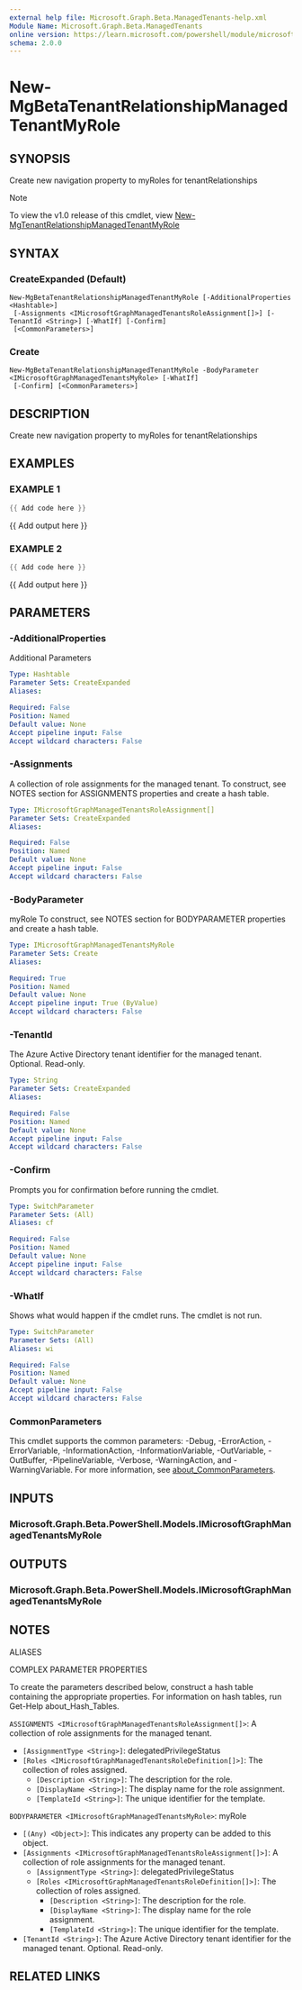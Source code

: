 ```yaml
---
external help file: Microsoft.Graph.Beta.ManagedTenants-help.xml
Module Name: Microsoft.Graph.Beta.ManagedTenants
online version: https://learn.microsoft.com/powershell/module/microsoft.graph.beta.managedtenants/new-mgbetatenantrelationshipmanagedtenantmyrole
schema: 2.0.0
---
```


# New-MgBetaTenantRelationshipManagedTenantMyRole

## SYNOPSIS
Create new navigation property to myRoles for tenantRelationships

> [!NOTE]
> To view the v1.0 release of this cmdlet, view [New-MgTenantRelationshipManagedTenantMyRole](/powershell/module/Microsoft.Graph.ManagedTenants/New-MgTenantRelationshipManagedTenantMyRole?view=graph-powershell-v1.0)

## SYNTAX

### CreateExpanded (Default)
```
New-MgBetaTenantRelationshipManagedTenantMyRole [-AdditionalProperties <Hashtable>]
 [-Assignments <IMicrosoftGraphManagedTenantsRoleAssignment[]>] [-TenantId <String>] [-WhatIf] [-Confirm]
 [<CommonParameters>]
```

### Create
```
New-MgBetaTenantRelationshipManagedTenantMyRole -BodyParameter <IMicrosoftGraphManagedTenantsMyRole> [-WhatIf]
 [-Confirm] [<CommonParameters>]
```

## DESCRIPTION
Create new navigation property to myRoles for tenantRelationships

## EXAMPLES

### EXAMPLE 1
```powershell
{{ Add code here }}
```

{{ Add output here }}

### EXAMPLE 2
```powershell
{{ Add code here }}
```

{{ Add output here }}

## PARAMETERS

### -AdditionalProperties
Additional Parameters

```yaml
Type: Hashtable
Parameter Sets: CreateExpanded
Aliases:

Required: False
Position: Named
Default value: None
Accept pipeline input: False
Accept wildcard characters: False
```

### -Assignments
A collection of role assignments for the managed tenant.
To construct, see NOTES section for ASSIGNMENTS properties and create a hash table.

```yaml
Type: IMicrosoftGraphManagedTenantsRoleAssignment[]
Parameter Sets: CreateExpanded
Aliases:

Required: False
Position: Named
Default value: None
Accept pipeline input: False
Accept wildcard characters: False
```

### -BodyParameter
myRole
To construct, see NOTES section for BODYPARAMETER properties and create a hash table.

```yaml
Type: IMicrosoftGraphManagedTenantsMyRole
Parameter Sets: Create
Aliases:

Required: True
Position: Named
Default value: None
Accept pipeline input: True (ByValue)
Accept wildcard characters: False
```

### -TenantId
The Azure Active Directory tenant identifier for the managed tenant.
Optional.
Read-only.

```yaml
Type: String
Parameter Sets: CreateExpanded
Aliases:

Required: False
Position: Named
Default value: None
Accept pipeline input: False
Accept wildcard characters: False
```

### -Confirm
Prompts you for confirmation before running the cmdlet.

```yaml
Type: SwitchParameter
Parameter Sets: (All)
Aliases: cf

Required: False
Position: Named
Default value: None
Accept pipeline input: False
Accept wildcard characters: False
```

### -WhatIf
Shows what would happen if the cmdlet runs.
The cmdlet is not run.

```yaml
Type: SwitchParameter
Parameter Sets: (All)
Aliases: wi

Required: False
Position: Named
Default value: None
Accept pipeline input: False
Accept wildcard characters: False
```

### CommonParameters
This cmdlet supports the common parameters: -Debug, -ErrorAction, -ErrorVariable, -InformationAction, -InformationVariable, -OutVariable, -OutBuffer, -PipelineVariable, -Verbose, -WarningAction, and -WarningVariable. For more information, see [about_CommonParameters](http://go.microsoft.com/fwlink/?LinkID=113216).

## INPUTS

### Microsoft.Graph.Beta.PowerShell.Models.IMicrosoftGraphManagedTenantsMyRole
## OUTPUTS

### Microsoft.Graph.Beta.PowerShell.Models.IMicrosoftGraphManagedTenantsMyRole
## NOTES

ALIASES

COMPLEX PARAMETER PROPERTIES

To create the parameters described below, construct a hash table containing the appropriate properties. For information on hash tables, run Get-Help about_Hash_Tables.


`ASSIGNMENTS <IMicrosoftGraphManagedTenantsRoleAssignment[]>`: A collection of role assignments for the managed tenant.
  - `[AssignmentType <String>]`: delegatedPrivilegeStatus
  - `[Roles <IMicrosoftGraphManagedTenantsRoleDefinition[]>]`: The collection of roles assigned.
    - `[Description <String>]`: The description for the role.
    - `[DisplayName <String>]`: The display name for the role assignment.
    - `[TemplateId <String>]`: The unique identifier for the template.

`BODYPARAMETER <IMicrosoftGraphManagedTenantsMyRole>`: myRole
  - `[(Any) <Object>]`: This indicates any property can be added to this object.
  - `[Assignments <IMicrosoftGraphManagedTenantsRoleAssignment[]>]`: A collection of role assignments for the managed tenant.
    - `[AssignmentType <String>]`: delegatedPrivilegeStatus
    - `[Roles <IMicrosoftGraphManagedTenantsRoleDefinition[]>]`: The collection of roles assigned.
      - `[Description <String>]`: The description for the role.
      - `[DisplayName <String>]`: The display name for the role assignment.
      - `[TemplateId <String>]`: The unique identifier for the template.
  - `[TenantId <String>]`: The Azure Active Directory tenant identifier for the managed tenant. Optional. Read-only.

## RELATED LINKS
